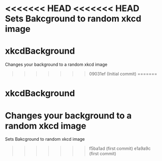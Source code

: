<<<<<<< HEAD
<<<<<<< HEAD
Sets Bakcground to random xkcd image
=======
# xkcdBackground
Changes your background to a random xkcd image
>>>>>>> 09031ef (Initial commit)
=======
# xkcdBackground
Changes your background to a random xkcd image
=======
Sets Bakcground to random xkcd image
>>>>>>> f5ba1ad (first commit)
>>>>>>> e1a9a9c (first commit)
